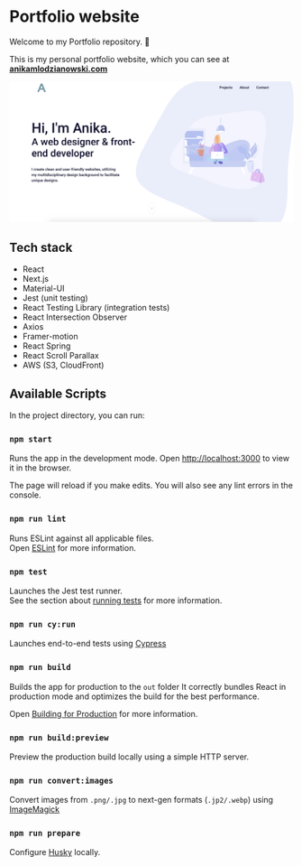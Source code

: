 # Portfolio website

Welcome to my Portfolio repository. 👋

This is my personal portfolio website, which you can see at  **[anikamlodzianowski.com](https://anikamlodzianowski.com)**

![screen](https://github.com/anikaml/portfolio/blob/main/public/screen.png?raw=true)

## Tech stack

* React
* Next.js
* Material-UI
* Jest (unit testing)
* React Testing Library (integration tests)
* React Intersection Observer
* Axios
* Framer-motion
* React Spring
* React Scroll Parallax
* AWS (S3, CloudFront)

## Available Scripts

In the project directory, you can run:

### `npm start`

Runs the app in the development mode.
Open [http://localhost:3000](http://localhost:3000) to view it in the browser.

The page will reload if you make edits.
You will also see any lint errors in the console.

### `npm run lint`

Runs ESLint against all applicable files.\
Open [ESLint](https://eslint.org/) for more information.

### `npm test`

Launches the Jest test runner.\
See the section about [running tests](https://jestjs.io/docs/tutorial-react) for more information.

### `npm run cy:run`

Launches end-to-end tests using [Cypress](https://www.cypress.io/)

### `npm run build`

Builds the app for production to the `out` folder
It correctly bundles React in production mode and optimizes the build for the best performance.

Open [Building for Production](https://nextjs.org/docs/pages/building-your-application) for more information.

### `npm run build:preview`

Preview the production build locally using a simple HTTP server.

### `npm run convert:images`

Convert images from `.png/.jpg` to next-gen formats (`.jp2/.webp`) using [ImageMagick](https://imagemagick.org/index.php)

### `npm run prepare`

Configure [Husky](https://typicode.github.io/husky/) locally.
